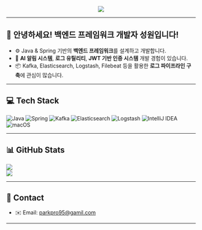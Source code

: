 <!-- 애니메이션 배너 -->
<p align="center">
  <img src="https://readme-typing-svg.demolab.com?font=Fira+Code&size=22&pause=1000&color=000000&center=true&vCenter=true&width=700&lines=Back-end+Framework+Engineer;Build+smart.+Build+solid." />
</p>

---

## 👋 안녕하세요! 백엔드 프레임워크 개발자 성원입니다!
- ⚙️ Java & Spring 기반의 **백엔드 프레임워크**를 설계하고 개발합니다.
- 🧠 **AI 알림 시스템**, **로그 유틸리티**, **JWT 기반 인증 시스템** 개발 경험이 있습니다.
- 📦 Kafka, Elasticsearch, Logstash, Filebeat 등을 활용한 **로그 파이프라인 구축**에 관심이 많습니다.

---

## 💻 Tech Stack
![Java](https://img.shields.io/badge/Java-007396?style=flat&logo=java&logoColor=white)
![Spring](https://img.shields.io/badge/Spring-6DB33F?style=flat&logo=spring&logoColor=white)
![Kafka](https://img.shields.io/badge/Kafka-231F20?style=flat&logo=apachekafka&logoColor=white)
![Elasticsearch](https://img.shields.io/badge/Elasticsearch-005571?style=flat&logo=elasticsearch&logoColor=white)
![Logstash](https://img.shields.io/badge/Logstash-F2F2F2?style=flat&logo=logstash&logoColor=black)
![IntelliJ IDEA](https://img.shields.io/badge/IDE-IntelliJIDEA-blue?style=flat&logo=intellijidea&logoColor=white)
![macOS](https://img.shields.io/badge/macOS-000000?style=flat&logo=apple&logoColor=white)

---

## 📊 GitHub Stats
<p align="left">
  <img src="https://github-readme-stats.vercel.app/api?username=Seongwon-Park&show_icons=true&theme=transparent" />
  <br />
  <img src="https://github-readme-stats.vercel.app/api/top-langs/?username=Seongwon-Park&layout=compact&theme=transparent" />
</p>

---

## 🔗 Contact
- ✉️ Email: parkpro95@gamil.com

---
